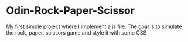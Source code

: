 # Odin-Rock-Paper-Scissor

My first simple project where I implement a js file. The goal is to simulate the rock, paper, scissors game and style it with some CSS